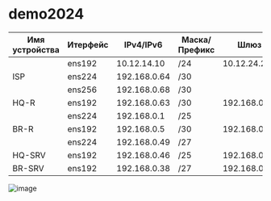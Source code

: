 # demo2024
| Имя устройства | Итерфейс | IPv4/IPv6 | Маска/Префикс  | Шлюз |
| -------------- | -------- | --------- | -------------  | -----------|
|                |  ens192  |10.12.14.10 |/24            |10.12.24.254|
| ISP            |  ens224  |192.168.0.64|/30            |            |      
|                |  ens256  |192.168.0.68|/30            |            |
| HQ-R           |  ens192  |192.168.0.63|/30            |192.168.0.62|
|                |  ens224  |192.168.0.1 |/25            |            |
| BR-R           |  ens192  |192.168.0.5 |/30            |192.168.0.64|
|                |  ens224  |192.168.0.49|/27            |            |
| HQ-SRV         |  ens192  |192.168.0.46|/25            |192.168.0.1 |
| BR-SRV         |  ens192  |192.168.0.38|/27            |192.168.0.49|

![image](https://github.com/angelinaaaan999/demo2024/assets/148867770/647bcb85-7c61-4500-a21a-363d20ffeb19)

